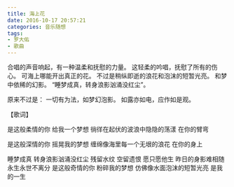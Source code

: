 ```yaml
---
title: 海上花
date: 2016-10-17 20:57:21
categories: 音乐随想
tags:
- 罗大佑
- 歌曲
---
```


合唱的声音响起，有一种温柔和抚慰的力量。
这轻柔的吟唱，抚慰了所有的伤心。
可海上哪能开出真正的花。
不过是稍纵即逝的浪花和泡沫的短暂光亮。
和梦中依稀的幻影。
“睡梦成真，转身浪影汹涌没红尘”。

原来不过是：
一切有为法，如梦幻泡影。
如露亦如电，应作如是观。

【歌词】

是这般柔情的你
给我一个梦想
徜徉在起伏的波浪中隐隐的荡漾
在你的臂弯

是这般深情的你
摇晃我的梦想
缠绵像海里每一个无垠的浪花
在你的身上

睡梦成真
转身浪影汹涌没红尘
残留水纹
空留遗恨
愿只愿他生
昨日的身影难相随
永生永世不离分
是这般奇情的你
粉碎我的梦想
仿佛像水面泡沫的短暂光亮
是我的一生